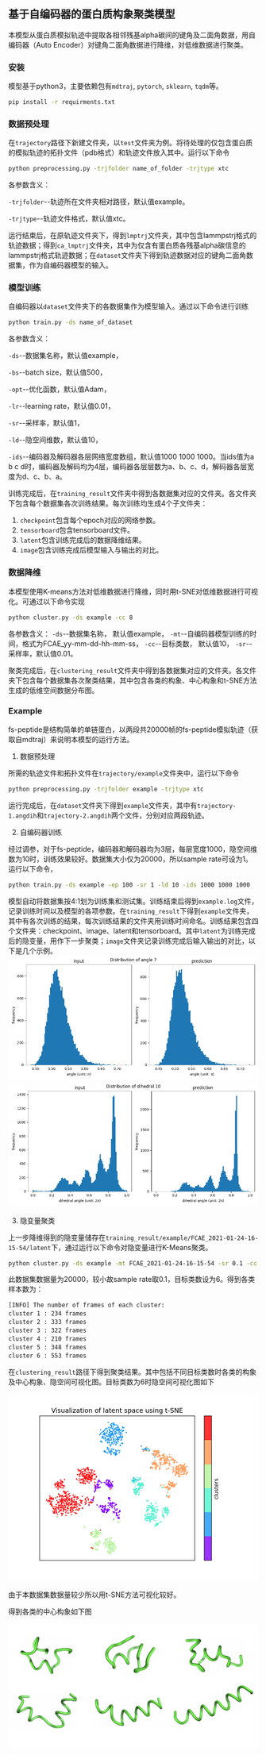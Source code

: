 ## 基于自编码器的蛋白质构象聚类模型

本模型从蛋白质模拟轨迹中提取各相邻残基alpha碳间的键角及二面角数据，用自编码器（Auto Encoder）对键角二面角数据进行降维，对低维数据进行聚类。

### 安装

模型基于python3，主要依赖包有`mdtraj`, `pytorch`, `sklearn`, `tqdm`等。
```bash
pip install -r requirments.txt
```


### 数据预处理

在`trajectory`路径下新建文件夹，以`test`文件夹为例。将待处理的仅包含蛋白质的模拟轨迹的拓扑文件（pdb格式）和轨迹文件放入其中。运行以下命令

```bash
python preprocessing.py -trjfolder name_of_folder -trjtype xtc
```
各参数含义： 

`-trjfolder`--轨迹所在文件夹相对路径，默认值example。 

`-trjtype`--轨迹文件格式，默认值xtc。

运行结束后，在原轨迹文件夹下，得到`lmptrj`文件夹，其中包含lammpstrj格式的轨迹数据；得到`ca_lmptrj`文件夹，其中为仅含有蛋白质各残基alpha碳信息的lammpstrj格式轨迹数据；在`dataset`文件夹下得到轨迹数据对应的键角二面角数据集，作为自编码器模型的输入。

### 模型训练

自编码器以`dataset`文件夹下的各数据集作为模型输入。通过以下命令进行训练

```bash
python train.py -ds name_of_dataset
```

各参数含义：

`-ds`--数据集名称，默认值example，

`-bs`--batch size，默认值500，

`-opt`--优化函数，默认值Adam，

`-lr`--learning rate，默认值0.01，

`-sr`--采样率，默认值1，

`-ld`--隐空间维数，默认值10，

`-ids`--编码器及解码器各层网络宽度数组，默认值1000 1000 1000。当ids值为a b c d时，编码器及解码均为4层，编码器各层层数为a、b、c、d，解码器各层宽度为d、c、b、a。

训练完成后，在`training_result`文件夹中得到各数据集对应的文件夹。各文件夹下包含每个数据集各次训练结果。每次训练均生成4个子文件夹：
1. `checkpoint`包含每个epoch对应的网络参数。
2. `tensorboard`包含tensorboard文件。
3. `latent`包含训练完成后的数据降维结果。
4. `image`包含训练完成后模型输入与输出的对比。

### 数据降维

本模型使用K-means方法对低维数据进行降维，同时用t-SNE对低维数据进行可视化。可通过以下命令实现
```bash
python cluster.py -ds example -cc 8
```

各参数含义：
`-ds`--数据集名称， 默认值example，
`-mt`--自编码器模型训练的时间，格式为FCAE_yy-mm-dd-hh-mm-ss，
`-cc`--目标类数， 默认值10，
`-sr`--采样率，默认值0.01。

聚类完成后，在`clustering_result`文件夹中得到各数据集对应的文件夹。各文件夹下包含每个数据集各次聚类结果，其中包含各类的构象、中心构象和t-SNE方法生成的低维空间数据分布图。

### Example

fs-peptide是结构简单的单链蛋白，以两段共20000帧的fs-peptide模拟轨迹（获取自mdtraj）来说明本模型的运行方法。

1. 数据预处理

所需的轨迹文件和拓扑文件在`trajectory/example`文件夹中，运行以下命令

```bash
python preprocessing.py -trjfolder example -trjtype xtc
```

运行完成后，在`dataset`文件夹下得到`example`文件夹，其中有`trajectory-1.angdih`和`trajectory-2.angdih`两个文件，分别对应两段轨迹。

2. 自编码器训练

经过调参，对于fs-peptide，编码器和解码器均为3层，每层宽度1000，隐空间维数为10时，训练效果较好。数据集大小仅为20000，所以sample rate可设为1。运行以下命令，

```bash
python train.py -ds example -ep 100 -sr 1 -ld 10 -ids 1000 1000 1000
```

模型自动将数据集按4:1划为训练集和测试集。训练结束后得到`example.log`文件，记录训练时间以及模型的各项参数。在`training_result`下得到`example`文件夹，其中有各次训练的结果，每次训练结果的文件夹用训练时间命名。训练结果包含四个文件夹：checkpoint、image、latent和tensorboard。其中`latent`为训练完成后的隐变量，用作下一步聚类；`image`文件夹记录训练完成后输入输出的对比，以下是几个示例。
![image](image1_for_readme.png)
![image](image2_for_readme.png)

3. 隐变量聚类

上一步降维得到的隐变量储存在`training_result/example/FCAE_2021-01-24-16-15-54/latent`下，通过运行以下命令对隐变量进行K-Means聚类。

```bash
python cluster.py -ds example -mt FCAE_2021-01-24-16-15-54 -sr 0.1 -cc 6
```

此数据集数据量为20000，较小故sample rate取0.1，目标类数设为6。得到各类样本数为：

```bash
[INFO] The number of frames of each cluster:
cluster 1 : 234 frames
cluster 2 : 333 frames
cluster 3 : 322 frames
cluster 4 : 210 frames
cluster 5 : 348 frames
cluster 6 : 553 frames
```

在`clustering_result`路径下得到聚类结果。其中包括不同目标类数时各类的构象及中心构象、隐空间可视化图。目标类数为6时隐空间可视化图如下

![image](image3_for_readme.png)

由于本数据集数据量较少所以用t-SNE方法可视化较好。

得到各类的中心构象如下图

![image](image4_for_readme.png)